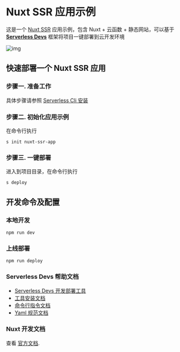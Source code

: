 # Nuxt SSR 应用示例

这是一个 [Nuxt SSR](https://nuxtjs.org/) 应用示例，包含 Nuxt + 云函数 + 静态网站，可以基于 **[Serverless Devs](https://www.serverless-devs.com/)** 框架将项目一键部署到云开发环境

![img](https://images.devsapp.cn/devs-github/logo.jpg)

## 快速部署一个 Nuxt SSR 应用

### 步骤一. 准备工作

具体步骤请参照 [Serverless Cli 安装](http://www.serverless-devs.com/zh-cn/docs/installed/cliinstall.html)

### 步骤二. 初始化应用示例

在命令行执行

```
s init nuxt-ssr-app
```

### 步骤三. 一键部署

进入到项目目录，在命令行执行

```
s deploy
```

## 开发命令及配置

### 本地开发

```
npm run dev
```

### 上线部署

```
npm run deploy
```

### Serverless Devs 帮助文档

- [Serverless Devs 开发部署工具](https://github.com/Serverless-Devs/Serverless-Devs)
- [工具安装文档](https://github.com/Serverless-Devs/docs/blob/master/zh/install.md)
- [命令行指令文档](https://github.com/Serverless-Devs/docs/blob/master/zh/command.md)
- [Yaml 规范文档](https://github.com/Serverless-Devs/docs/blob/master/zh/yaml.md)

### Nuxt 开发文档

查看 [官方文档](https://nuxtjs.org/docs/directory-structure/nuxt-config/).
